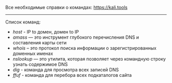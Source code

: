 Все необходимые справки о командах: https://kali.tools
***
Список команд:
* *host* - IP to домен, домен to IP
* *аmass* — это инструмент глубокого перечисления DNS и составления карты сети
* *whois* – это протокол поиска информации о зарегистрированных доменных именах
* *nslookup* — это утилита, которая позволяет через командную строку узнать содержимое DNS
* *dig* - команда для просмотра всех записей DNS
* *ffuf* - команда для перебора всех подкаталогов сайта